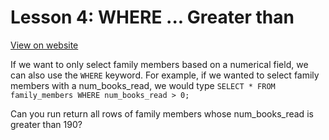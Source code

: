 # Lesson 4: WHERE ... Greater than

[View on website](https://www.sql-easy.com/where_greater_than)

If we want to only select family members based on a numerical field, we can also use the `WHERE` keyword. For example, if we wanted to select family members with a num_books_read, we would type
`SELECT * FROM family_members WHERE num_books_read > 0;`

Can you run return all rows of family members whose num_books_read is greater than 190?